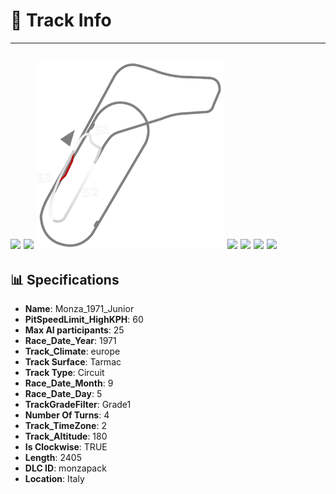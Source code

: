 # 🏁 Track Info

---
![](image_1.jpg)
![](image_2.jpg)
![](image_3.jpg)
![](image_4.jpg)
![](image_5.jpg)
![](image_6.jpg)
![](image_7.jpg)
---

## 📊 Specifications

- **Name**: Monza_1971_Junior
- **PitSpeedLimit_HighKPH**: 60
- **Max AI participants**: 25
- **Race_Date_Year**: 1971
- **Track_Climate**: europe
- **Track Surface**: Tarmac
- **Track Type**: Circuit
- **Race_Date_Month**: 9
- **Race_Date_Day**: 5
- **TrackGradeFilter**: Grade1
- **Number Of Turns**: 4
- **Track_TimeZone**: 2
- **Track_Altitude**: 180
- **Is Clockwise**: TRUE
- **Length**: 2405
- **DLC ID**: monzapack
- **Location**: Italy
